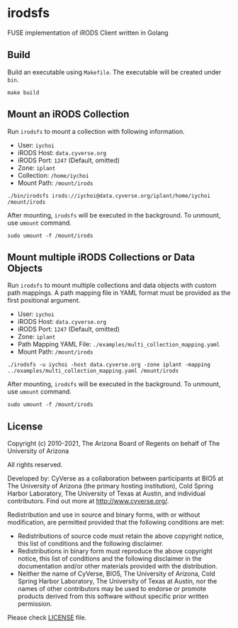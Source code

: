 # irodsfs
FUSE implementation of iRODS Client written in Golang



## Build
Build an executable using `Makefile`. The executable will be created under `bin`.
```shell script
make build
```

## Mount an iRODS Collection
Run `irodsfs` to mount a collection with following information.

- User: `iychoi`
- iRODS Host: `data.cyverse.org`
- iRODS Port: `1247` (Default, omitted) 
- Zone: `iplant`
- Collection: `/home/iychoi`
- Mount Path: `/mount/irods`

```shell script
./bin/irodsfs irods://iychoi@data.cyverse.org/iplant/home/iychoi /mount/irods
```

After mounting, `irodsfs` will be executed in the background. To unmount, use `umount` command.

```shell script
sudo umount -f /mount/irods
```

## Mount multiple iRODS Collections or Data Objects
Run `irodsfs` to mount multiple collections and data objects with custom path mappings.
A path mapping file in YAML format must be provided as the first positional argument.

- User: `iychoi`
- iRODS Host: `data.cyverse.org`
- iRODS Port: `1247` (Default, omitted) 
- Zone: `iplant`
- Path Mapping YAML File: `./examples/multi_collection_mapping.yaml`
- Mount Path: `/mount/irods`

```shell script
./irodsfs -u iychoi -host data.cyverse.org -zone iplant -mapping ../examples/multi_collection_mapping.yaml /mount/irods
```

After mounting, `irodsfs` will be executed in the background. To unmount, use `umount` command.

```shell script
sudo umount -f /mount/irods
```


## License

Copyright (c) 2010-2021, The Arizona Board of Regents on behalf of The University of Arizona

All rights reserved.

Developed by: CyVerse as a collaboration between participants at BIO5 at The University of Arizona (the primary hosting institution), Cold Spring Harbor Laboratory, The University of Texas at Austin, and individual contributors. Find out more at http://www.cyverse.org/.

Redistribution and use in source and binary forms, with or without modification, are permitted provided that the following conditions are met:

 * Redistributions of source code must retain the above copyright notice, this list of conditions and the following disclaimer.
 * Redistributions in binary form must reproduce the above copyright notice, this list of conditions and the following disclaimer in the documentation and/or other materials provided with the distribution.
 * Neither the name of CyVerse, BIO5, The University of Arizona, Cold Spring Harbor Laboratory, The University of Texas at Austin, nor the names of other contributors may be used to endorse or promote products derived from this software without specific prior written permission.


Please check [LICENSE](https://github.com/cyverse/go-irodsclient/tree/master/LICENSE) file.
